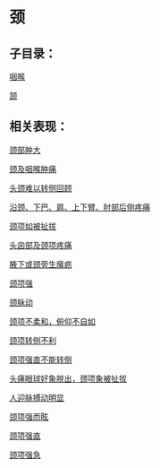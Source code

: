 # 颈## 子目录：[咽喉](https://www.gmzyjc.com/read/biaoxian/cat_咽喉.md)[颔](https://www.gmzyjc.com/read/biaoxian/cat_颔.md)## 相关表现：[颈部肿大](https://zuoye.gmzyh.com/search?key=颈部肿大)[颈及咽喉肿痛](https://zuoye.gmzyh.com/search?key=颈及咽喉肿痛)[头颈难以转侧回顾](https://zuoye.gmzyh.com/search?key=头颈难以转侧回顾)[沿颈、下巴、肩、上下臂、肘部后侧疼痛](https://zuoye.gmzyh.com/search?key=沿颈、下巴、肩、上下臂、肘部后侧疼痛)[颈项如被扯拔](https://zuoye.gmzyh.com/search?key=颈项如被扯拔)[头囟部及颈项疼痛](https://zuoye.gmzyh.com/search?key=头囟部及颈项疼痛)[腋下或颈旁生瘰疬](https://zuoye.gmzyh.com/search?key=腋下或颈旁生瘰疬)[颈项强](https://zuoye.gmzyh.com/search?key=颈项强)[颈脉动](https://zuoye.gmzyh.com/search?key=颈脉动)[颈项不柔和，俯仰不自如](https://zuoye.gmzyh.com/search?key=颈项不柔和，俯仰不自如)[颈项转侧不利](https://zuoye.gmzyh.com/search?key=颈项转侧不利)[颈项强直不能转侧](https://zuoye.gmzyh.com/search?key=颈项强直不能转侧)[头痛眼球好象脱出，颈项象被扯拔](https://zuoye.gmzyh.com/search?key=头痛眼球好象脱出，颈项象被扯拔)[人迎脉搏动明显](https://zuoye.gmzyh.com/search?key=人迎脉搏动明显)[颈项强而眩](https://zuoye.gmzyh.com/search?key=颈项强而眩)[颈项强直](https://zuoye.gmzyh.com/search?key=颈项强直)[颈项强急](https://zuoye.gmzyh.com/search?key=颈项强急)